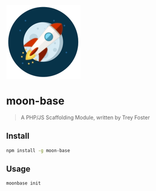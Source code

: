 
<div style="text-align:center; max-width:200px;"><img src ="moon-base.png?raw=true" /></div>

# moon-base
> A PHP/JS Scaffolding Module, written by Trey Foster

## Install
```bash
npm install -g moon-base
```

## Usage
```bash
moonbase init
```
